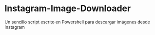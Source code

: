 # Instagram-Image-Downloader
Un sencillo script escrito en Powershell para descargar imágenes desde Instagram
